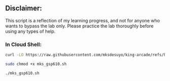 ## Disclaimer:

This script is a reflection of my learning progress, and not for anyone who wants to bypass the lab only. Please practice the lab thoroughly before using any types of help.

### In Cloud Shell:

```bash
curl -LO https://raw.githubusercontent.com/mksdesuyo/king-arcade/refs/heads/main/Fundamentals%20of%20Cloud%20Logging%20%7C%20GSP610/mks_gsp610.sh

sudo chmod +x mks_gsp610.sh

./mks_gsp610.sh
```